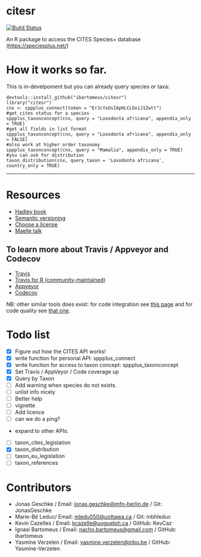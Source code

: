# citesr
[![Build Status](https://travis-ci.org/ibartomeus/citesr.svg?branch=master)](https://travis-ci.org/ibartomeus/citesr)

An R package to access the CITES Species+ database (https://speciesplus.net/)

# How it works so far.

This is in-develpoment but you can already query species or taxa:

```
devtools::install_github("ibartomeus/citesr")
library("citesr")
cnx <- sppplus_connect(token = "ErJcYxUsIApHLCLOxiJ1Zwtt")
#get cites status for a species
sppplus_taxonconcept(cnx, query = "Loxodonta africana", appendix_only = TRUE)
#get all fields in list format
sppplus_taxonconcept(cnx, query = "Loxodonta africana", appendix_only = FALSE) 
#also work at higher order taxonomy
sppplus_taxonconcept(cnx, query = "Mamalia", appendix_only = TRUE)
#you can ask for distribution
taxon_distribution(cnx, query_taxon = 'Loxodonta africana', country_only = TRUE)
```



-------------------------------------------------------


# Resources

- [Hadley book](http://r-pkgs.had.co.nz/)
- [Semantic versioning](https://semver.org/)
- [Choose a license](https://choosealicense.com/)
- [Maelle talk](http://www.masalmon.eu/2017/12/11/goodrpackages/)


## To learn more about Travis / Appveyor and Codecov

- [Travis](https://docs.travis-ci.com/user/getting-started/)
- [Travis for R (community-maintained)](https://docs.travis-ci.com/user/languages/r/)
- [Appveyor](https://www.appveyor.com/docs/)
- [Codecov](https://codecov.io/)

NB: other similar tools does exist: for code integration see [this page](https://github.com/marketplace/category/continuous-integration)
and for code quality see [that one](https://github.com/marketplace/category/code-quality).

# Todo list

- [x] Figure out how the CITES API works!
- [x] write function for personal API: sppplus_connect
- [x] write function for access to taxon concept: sppplus_taxonconcept
- [x] Set Travis / AppVeyor / Code coverage up
- [x] Query by Taxon
- [ ] Add warning when species do not exists.
- [ ] unlist info nicely
- [ ] Better help
- [ ] vignette
- [ ] Add licence
- [ ] can we do a ping?
- expand to other APIs:
- [ ] taxon_cites_legislation
- [x] taxon_distribution
- [ ] taxon_eu_legislation
- [ ] taxon_references

# Contributors

- Jonas Geschke / Email: jonas.geschke@mfn-berlin.de / Git: JonasGeschke
- Marie-Bé Leduc/ Email: mledu050@uottawa.ca / Git: mbhleduc
- Kevin Cazelles / Email: kcazelle@uoguelph.ca / GitHub: KevCaz
- Ignasi Bartomeus / Email: nacho.bartomeus@gmail.com / GitHub: ibartomeus
- Yasmine Verzelen / Email: yasmine.verzelen@inbo.be / GitHub: Yasmine-Verzelen
